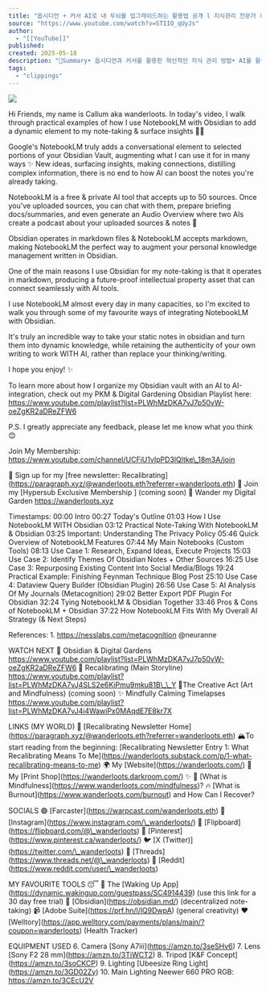 ```yaml
---
title: "옵시디언 + 커서 AI로 내 두뇌를 업그레이드하는 활용법 공개 l 지식관리 전문가 커맨드스페이스 대표 구요한님(AI 팟캐스트 #34) @cmdspace"
source: "https://www.youtube.com/watch?v=STIIO_qUyJs"
author:
  - "[[YouTube]]"
published:
created: 2025-05-18
description: "📝Summary• 옵시디언과 커서를 활용한 혁신적인 지식 관리 방법• AI를 활용한 개인화된 지식 확장 시스템 구축 방법• 실제 전문가가 사용하는 세컨드 브레인 구축 노하우🎯 이런 분들을 위한 영상입니다:• AI 시대에 경쟁력을 갖추고 싶으신 분• 효율적인 지식 관리 방법을 찾..."
tags:
  - "clippings"
---
```

![](https://www.youtube.com/watch?v=STIIO_qUyJs)

Hi Friends, my name is Callum aka wanderloots. In today's video, I walk through practical examples of how I use NotebookLM with Obsidian to add a dynamic element to my note-taking & surface insights 📝💡

Google's NotebookLM truly adds a conversational element to selected portions of your Obsidian Vault, augmenting what I can use it for in many ways ✨ New ideas, surfacing insights, making connections, distilling complex information, there is no end to how AI can boost the notes you're already taking.

NotebookLM is a free & private AI tool that accepts up to 50 sources. Once you've uploaded sources, you can chat with them, prepare briefing docs/summaries, and even generate an Audio Overview where two AIs create a podcast about your uploaded sources & notes 🤯

Obsidian operates in markdown files & NotebookLM accepts markdown, making NotebookLM the perfect way to augment your personal knowledge management written in Obsidian.

One of the main reasons I use Obsidian for my note-taking is that it operates in markdown, producing a future-proof intellectual property asset that can connect seamlessly with AI tools.

I use NotebookLM almost every day in many capacities, so I'm excited to walk you through some of my favourite ways of integrating NotebookLM with Obsidian.

It's truly an incredible way to take your static notes in obsidian and turn them into dynamic knowledge, while retaining the authenticity of your own writing to work WITH AI, rather than replace your thinking/writing.

I hope you enjoy! ✨

To learn more about how I organize my Obsidian vault with an AI to AI-integration, check out my PKM & Digital Gardening Obsidian Playlist here: https://www.youtube.com/playlist?list=PLWhMzDKA7vJ7p50vW-oeZgKR2aDReZFW6

P.S. I greatly appreciate any feedback, please let me know what you think 😊

Join My Membership: https://www.youtube.com/channel/UCFiU1vIpPD3lQltke\_18m3A/join

💌 Sign up for my \[free newsletter: Recalibrating\](https://paragraph.xyz/@wanderloots.eth?referrer=wanderloots.eth)
🧠 Join my \[Hypersub Exclusive Membership \] (coming soon)
🏡 Wander my Digital Garden https://wanderloots.xyz

Timestamps:
00:00 Intro
00:27 Today's Outline
01:03 How I Use NotebookLM WITH Obsidian
03:12 Practical Note-Taking With NotebookLM & Obsidian
03:25 Important: Understanding The Privacy Policy
05:46 Quick Overview of NotebookLM Features
07:44 My Main Notebooks (Custom Tools)
08:13 Use Case 1: Research, Expand Ideas, Execute Projects
15:03 Use Case 2: Identify Themes Of Obsidian Notes + Other Sources
16:25 Use Case 3: Repurposing Existing Content Into Social Media/Blogs
19:24 Practical Example: Finishing Feynman Technique Blog Post
25:10 Use Case 4: Dataview Query Builder (Obsidian Plugin)
26:56 Use Case 5: AI Analysis Of My Journals (Metacognition)
29:02 Better Export PDF Plugin For Obsidian
32:24 Tying NotebookLM & Obsidian Together
33:46 Pros & Cons of NotebookLM + Obsidian
37:22 How NotebookLM Fits With My Overall AI Strategy (& Next Steps)

References:
1\. https://nesslabs.com/metacognition @neuranne

WATCH NEXT
🌱 Obsidian & Digital Gardens https://www.youtube.com/playlist?list=PLWhMzDKA7vJ7p50vW-oeZgKR2aDReZFW6
🧭 Recalibrating (Main Storyline) https://www.youtube.com/playlist?list=PLWhMzDKA7vJ4SLS2e6KiPmu9mku81B\_\_Y
🎨The Creative Act (Art and Mindfulness) (coming soon)
✨ Mindfully Calming Timelapses https://www.youtube.com/playlist?list=PLWhMzDKA7vJ4i4WawiPx0MAqdE7E8kr7X

LINKS (MY WORLD)
🧭 \[Recalibrating Newsletter Home\](https://paragraph.xyz/@wanderloots.eth?referrer=wanderloots.eth)
🏔️To start reading from the beginning: \[Recalibrating Newsletter Entry 1: What Recalibrating Means To Me\](https://wanderloots.substack.com/p/1-what-recalibrating-means-to-me)
🌍 My \[Website\](https://wanderloots.com/)
📸 My \[Print Shop\](https://wanderloots.darkroom.com/) ✨
🧠 \[What is Mindfulness\](https://www.wanderloots.com/mindfulness)?
🔥 \[What is Burnout\](https://www.wanderloots.com/burnout) and How Can I Recover?

SOCIALS
🟣 \[Farcaster\](https://warpcast.com/wanderloots.eth)
📸 \[Instagram\](https://www.instagram.com/\_wanderloots/)
📰 \[Flipboard\](https://flipboard.com/@\_wanderloots)
📍 \[Pinterest\](https://www.pinterest.ca/wanderloots/)
🐦 \[X (Twitter)\](https://twitter.com/\_wanderloots)
🧵 \[Threads\](https://www.threads.net/@\_wanderloots)
🤖 \[Reddit\](https://www.reddit.com/user/\_wanderloots)

MY FAVOURITE TOOLS
😴 🤯 The \[Waking Up App\](https://dynamic.wakingup.com/guestpass/SC4914439) (use this link for a 30 day free trial)
📝 \[Obsidian\](https://obsidian.md/) (decentralized note-taking)
📹 \[Adobe Suite\](https://prf.hn/l/lQ9DwpA) (general creativity)
❤️ \[Welltory\](https://app.welltory.com/payments/plans/main/?coupon=wanderloots) (Health Tracker)

EQUIPMENT USED
6\. Camera \[Sony A7iii\](https://amzn.to/3seSHv6)
7\. Lens \[Sony F2 28 mm\](https://amzn.to/3TiWCT2)
8\. Tripod \[K&F Concept\](https://amzn.to/3soCKCP)
9\. Lighting \[Ubeesize Ring Light\](https://amzn.to/3GD02Zy)
10\. Main Lighting Neewer 660 PRO RGB: https://amzn.to/3CEcU2V